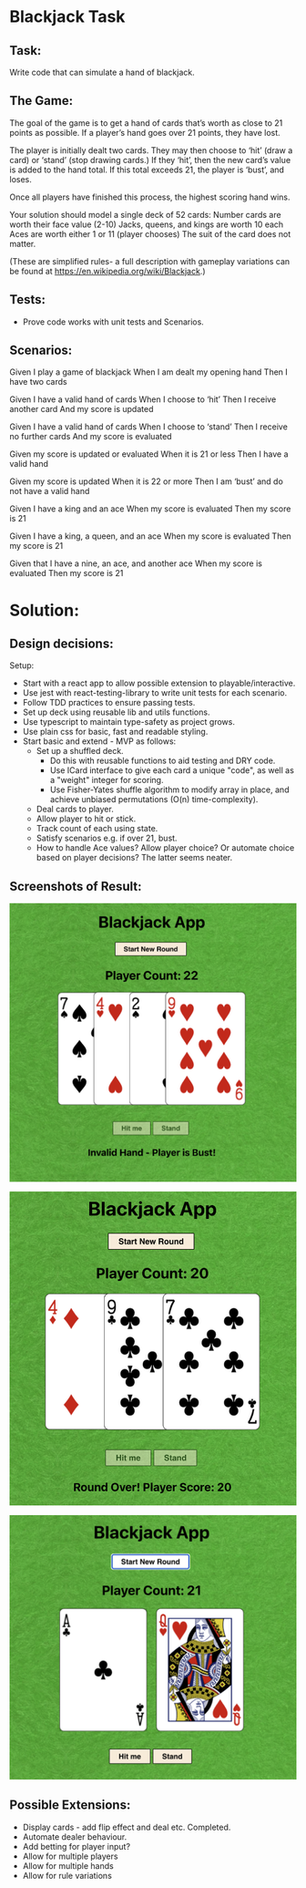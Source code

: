 # Blackjack Task

## Task:

Write code that can simulate a hand of blackjack.

## The Game:

The goal of the game is to get a hand of cards that’s worth as close to 21 points as possible. If a player’s hand goes over 21 points, they have lost.

The player is initially dealt two cards. They may then choose to ‘hit’ (draw a card) or ‘stand’ (stop drawing cards.) If they ‘hit’, then the new card’s value is added to the hand total. If this total exceeds 21, the player is ‘bust’, and loses.

Once all players have finished this process, the highest scoring hand wins.

Your solution should model a single deck of 52 cards:
Number cards are worth their face value (2-10)
Jacks, queens, and kings are worth 10 each
Aces are worth either 1 or 11 (player chooses)
The suit of the card does not matter.

(These are simplified rules- a full description with gameplay variations can be found at https://en.wikipedia.org/wiki/Blackjack.)

## Tests:

- Prove code works with unit tests and Scenarios.

## Scenarios:

Given I play a game of blackjack
When I am dealt my opening hand
Then I have two cards

Given I have a valid hand of cards
When I choose to ‘hit’
Then I receive another card
And my score is updated

Given I have a valid hand of cards
When I choose to ‘stand’
Then I receive no further cards
And my score is evaluated

Given my score is updated or evaluated
When it is 21 or less
Then I have a valid hand

Given my score is updated
When it is 22 or more
Then I am ‘bust’ and do not have a valid hand

Given I have a king and an ace
When my score is evaluated
Then my score is 21

Given I have a king, a queen, and an ace
When my score is evaluated
Then my score is 21

Given that I have a nine, an ace, and another ace
When my score is evaluated
Then my score is 21

# Solution:

## Design decisions:

Setup:

- Start with a react app to allow possible extension to playable/interactive.
- Use jest with react-testing-library to write unit tests for each scenario.
- Follow TDD practices to ensure passing tests.
- Set up deck using reusable lib and utils functions.
- Use typescript to maintain type-safety as project grows.
- Use plain css for basic, fast and readable styling.
- Start basic and extend - MVP as follows:
  - Set up a shuffled deck.
    - Do this with reusable functions to aid testing and DRY code.
    - Use ICard interface to give each card a unique "code", as well as a "weight" integer for scoring.
    - Use Fisher-Yates shuffle algorithm to modify array in place, and achieve unbiased permutations (O(n) time-complexity).
  - Deal cards to player.
  - Allow player to hit or stick.
  - Track count of each using state.
  - Satisfy scenarios e.g. if over 21, bust.
  - How to handle Ace values? Allow player choice? Or automate choice based on player decisions? The latter seems neater.

## Screenshots of Result:

!["A screenshot of a hand of Blackjack](./src/assets/blackjack_screenshot_1.png)

!["A screenshot of a hand of Blackjack](./src/assets/blackjack_screenshot_2.png)

!["A screenshot of a hand of Blackjack](./src/assets/blackjack_screenshot_3.png)

## Possible Extensions:

- Display cards - add flip effect and deal etc. Completed.
- Automate dealer behaviour.
- Add betting for player input?
- Allow for multiple players
- Allow for multiple hands
- Allow for rule variations
